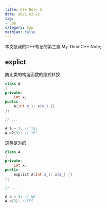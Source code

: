 ```yaml
---
title: C++ Note 3
date: 2021-02-22
tag: 
- Cpp
category: Cpp
mathjax: false
---
```


本文是我的C++笔记的第三篇
My Thrid C++ Note;

<!--more-->

## explict
防止类的构造函数的隐式转换
```cpp
class A
{
private:
    int x;
public:
    A(int x_): x{x_} {}
};

// ...

A a = 3; // YES
A a2{3}; // YES
```
这样是对的

```cpp
class A
{
private:
    int x;
public:
    explict A(int x_): x{x_} {}
};

// ...

A a = 3; // NO
A a{3}; //YES
```